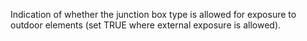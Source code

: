 Indication of whether the junction box type is allowed for exposure to outdoor elements (set TRUE where external exposure is allowed).
